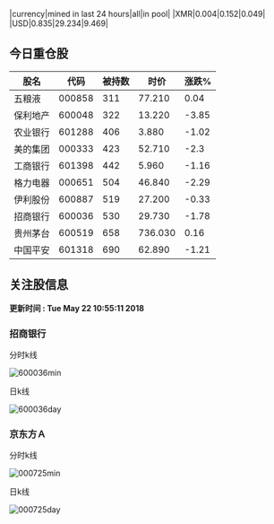 |currency|mined in last 24 hours|all|in pool|
|XMR|0.004|0.152|0.049|
|USD|0.835|29.234|9.469|

## 今日重仓股 

|股名|代码|被持数|时价|涨跌%|
|---|---|---|---|---|
|五粮液|000858|311|77.210|0.04|
|保利地产|600048|322|13.220|-3.85|
|农业银行|601288|406|3.880|-1.02|
|美的集团|000333|423|52.710|-2.3|
|工商银行|601398|442|5.960|-1.16|
|格力电器|000651|504|46.840|-2.29|
|伊利股份|600887|519|27.200|-0.33|
|招商银行|600036|530|29.730|-1.78|
|贵州茅台|600519|658|736.030|0.16|
|中国平安|601318|690|62.890|-1.21|

## 关注股信息
**更新时间 : Tue May 22 10:55:11 2018**
### 招商银行 
分时k线

![600036min](http://image.sinajs.cn/newchart/min/n/sh600036.gif)

日k线

![600036day](http://image.sinajs.cn/newchart/daily/n/sh600036.gif)

### 京东方Ａ 
分时k线

![000725min](http://image.sinajs.cn/newchart/min/n/sz000725.gif)

日k线

![000725day](http://image.sinajs.cn/newchart/daily/n/sz000725.gif)
